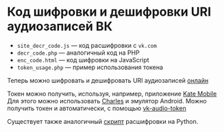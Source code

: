 # Код шифровки и дешифровки URI аудиозаписей ВК

 * `site_decr_code.js` — код расшифровки с `vk.com`
 * `decr_code.php` — аналогичный код на PHP
 * `enc_code.html` — код шифровки на JavaScript
 * `token_usage.php` — пример использования токена

Теперь можно шифровать и дешифровать URI аудиозаписей [онлайн](https://vodka2.github.io/vkaudio/)

Токен можно получить, используя, например, приложение [Kate Mobile](https://apkpure.com/kate-mobile-for-vk/com.perm.kate_new_6) Для этого можно использовать [Charles](https://www.devsbedevin.com/debugging-android-ssl-traffic/) и эмулятор Android.
Можно получить токен и автоматически, с помощью [vk-audio-token](https://github.com/vodka2/vk-audio-token)

Существует также аналогичный [скрипт](https://github.com/python273/vk_api/blob/master/vk_api/audio_url_decoder.py) расшифровки на Python.
